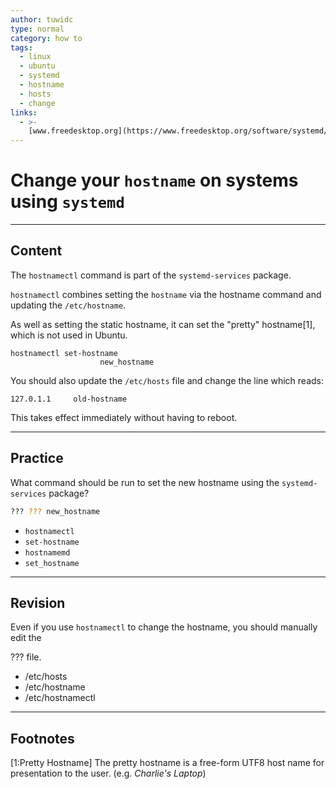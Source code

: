 ```yaml
---
author: tuwidc
type: normal
category: how to
tags:
  - linux
  - ubuntu
  - systemd
  - hostname
  - hosts
  - change
links:
  - >-
    [www.freedesktop.org](https://www.freedesktop.org/software/systemd/man/hostnamectl.html){website}
---
```


# Change your `hostname` on systems using `systemd`


---

## Content

The `hostnamectl` command is part of the `systemd-services` package.

`hostnamectl` combines setting the `hostname` via the hostname command and updating the `/etc/hostname`. 

As well as setting the static hostname, it can set the "pretty" hostname[1], which is not used in Ubuntu. 

```plain-text
hostnamectl set-hostname 
                    new_hostname
```

You should also update the `/etc/hosts` file and change the line which reads:

```plain-text
127.0.1.1     old-hostname
```

This takes effect immediately without having to reboot.


---

## Practice

What command should be run to set the new hostname using the  `systemd-services` package?

```bash
??? ??? new_hostname
```

- `hostnamectl`
- `set-hostname`
- `hostnamemd`
- `set_hostname`


---

## Revision

Even if you use `hostnamectl` to change the hostname, you should manually edit the 

??? file.

- /etc/hosts 
- /etc/hostname 
- /etc/hostnamectl


---

## Footnotes

[1:Pretty Hostname]
The pretty hostname is a free-form UTF8 host name for presentation to the user. (e.g. *Charlie's Laptop*)
